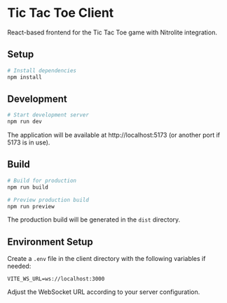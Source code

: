 # Tic Tac Toe Client

React-based frontend for the Tic Tac Toe game with Nitrolite integration.

## Setup

```bash
# Install dependencies
npm install
```

## Development

```bash
# Start development server
npm run dev
```

The application will be available at http://localhost:5173 (or another port if 5173 is in use).

## Build

```bash
# Build for production
npm run build

# Preview production build
npm run preview
```

The production build will be generated in the `dist` directory.

## Environment Setup

Create a `.env` file in the client directory with the following variables if needed:

```
VITE_WS_URL=ws://localhost:3000
```

Adjust the WebSocket URL according to your server configuration.